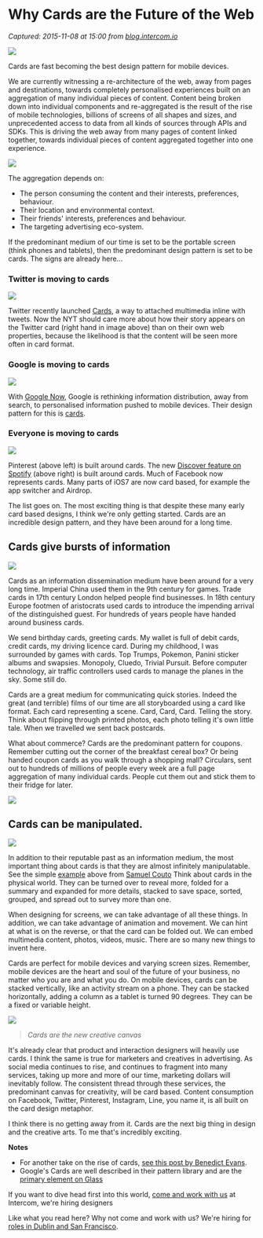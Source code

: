 # Why Cards are the Future of the Web

_Captured: 2015-11-08 at 15:00 from [blog.intercom.io](https://blog.intercom.io/why-cards-are-the-future-of-the-web/)_

![](https://blog.intercom.io/wp-content/uploads/2014/11/Cards-Future-984.jpg)

Cards are fast becoming the best design pattern for mobile devices.

We are currently witnessing a re-architecture of the web, away from pages and destinations, towards completely personalised experiences built on an aggregation of many individual pieces of content. Content being broken down into individual components and re-aggregated is the result of the rise of mobile technologies, billions of screens of all shapes and sizes, and unprecedented access to data from all kinds of sources through APIs and SDKs. This is driving the web away from many pages of content linked together, towards individual pieces of content aggregated together into one experience.

![](https://blog.intercom.io/wp-content/uploads/2013/09/Screen-Shot-2013-09-04-at-10.11.00.png)

The aggregation depends on:

  * The person consuming the content and their interests, preferences, behaviour.
  * Their location and environmental context.
  * Their friends' interests, preferences and behaviour.
  * The targeting advertising eco-system.

If the predominant medium of our time is set to be the portable screen (think phones and tablets), then the predominant design pattern is set to be cards. The signs are already here…

### Twitter is moving to cards

![](https://blog.intercom.io/wp-content/uploads/2013/09/TwitterCards.png)

Twitter recently launched [Cards](https://dev.twitter.com/docs/cards), a way to attached multimedia inline with tweets. Now the NYT should care more about how their story appears on the Twitter card (right hand in image above) than on their own web properties, because the likelihood is that the content will be seen more often in card format.

### Google is moving to cards

![](https://blog.intercom.io/wp-content/uploads/2013/09/GoogleCards.png)

With [Google Now](http://www.google.com/landing/now/), Google is rethinking information distribution, away from search, to personalised information pushed to mobile devices. Their design pattern for this is [cards](https://support.google.com/websearch/topic/2839478?hl=en&ref_topic=2847903).

### Everyone is moving to cards

![](https://blog.intercom.io/wp-content/uploads/2013/09/Screen-Shot-2013-09-04-at-10.03.17.png)

Pinterest (above left) is built around cards. The new [Discover feature on Spotify](https://play.spotify.com/discover) (above right) is built around cards. Much of Facebook now represents cards. Many parts of iOS7 are now card based, for example the app switcher and Airdrop.

The list goes on. The most exciting thing is that despite these many early card based designs, I think we're only getting started. Cards are an incredible design pattern, and they have been around for a long time.

## Cards give bursts of information

![](https://blog.intercom.io/wp-content/uploads/2013/09/Screen-Shot-2013-09-04-at-10.04.41-1024x617.png)

Cards as an information dissemination medium have been around for a very long time. Imperial China used them in the 9th century for games. Trade cards in 17th century London helped people find businesses. In 18th century Europe footmen of aristocrats used cards to introduce the impending arrival of the distinguished guest. For hundreds of years people have handed around business cards.

We send birthday cards, greeting cards. My wallet is full of debit cards, credit cards, my driving licence card. During my childhood, I was surrounded by games with cards. Top Trumps, Pokemon, Panini sticker albums and swapsies. Monopoly, Cluedo, Trivial Pursuit. Before computer technology, air traffic controllers used cards to manage the planes in the sky. Some still do.

Cards are a great medium for communicating quick stories. Indeed the great (and terrible) films of our time are all storyboarded using a card like format. Each card representing a scene. Card, Card, Card. Telling the story. Think about flipping through printed photos, each photo telling it's own little tale. When we travelled we sent back postcards.

What about commerce? Cards are the predominant pattern for coupons. Remember cutting out the corner of the breakfast cereal box? Or being handed coupon cards as you walk through a shopping mall? Circulars, sent out to hundreds of millions of people every week are a full page aggregation of many individual cards. People cut them out and stick them to their fridge for later.

![](https://blog.intercom.io/wp-content/uploads/2013/09/Screen-Shot-2013-09-04-at-10.06.56.png)

## Cards can be manipulated.

![](https://dribbble.s3.amazonaws.com/users/4414/screenshots/661699/flip_card.gif)

In addition to their reputable past as an information medium, the most important thing about cards is that they are almost infinitely manipulatable. See the simple [example](http://dribbble.com/shots/661699--ANIMATED-GIF-Flip-Card?list=tags&tag=flip) above from [Samuel Couto](http://dribbble.com/samuelcouto) Think about cards in the physical world. They can be turned over to reveal more, folded for a summary and expanded for more details, stacked to save space, sorted, grouped, and spread out to survey more than one.

When designing for screens, we can take advantage of all these things. In addition, we can take advantage of animation and movement. We can hint at what is on the reverse, or that the card can be folded out. We can embed multimedia content, photos, videos, music. There are so many new things to invent here.

Cards are perfect for mobile devices and varying screen sizes. Remember, mobile devices are the heart and soul of the future of your business, no matter who you are and what you do. On mobile devices, cards can be stacked vertically, like an activity stream on a phone. They can be stacked horizontally, adding a column as a tablet is turned 90 degrees. They can be a fixed or variable height.

![](https://blog.intercom.io/wp-content/uploads/2013/09/Screen-Shot-2013-09-04-at-10.08.44.png)

> _Cards are the new creative canvas_

It's already clear that product and interaction designers will heavily use cards. I think the same is true for marketers and creatives in advertising. As social media continues to rise, and continues to fragment into many services, taking up more and more of our time, marketing dollars will inevitably follow. The consistent thread through these services, the predominant canvas for creativity, will be card based. Content consumption on Facebook, Twitter, Pinterest, Instagram, Line, you name it, is all built on the card design metaphor.

I think there is no getting away from it. Cards are the next big thing in design and the creative arts. To me that's incredibly exciting.

**Notes**

  * For another take on the rise of cards, [see this post by Benedict Evans](http://ben-evans.com/benedictevans/2013/6/18/canvases).
  * Google's Cards are well described in their pattern library and are the [primary element on Glass](https://developers.google.com/glass/ui-guidelines)

If you want to dive head first into this world, [come and work with us](https://www.intercom.io/careers) at Intercom, we're hiring designers

Like what you read here? Why not come and work with us? We're hiring for [roles in Dublin and San Francisco](https://www.intercom.io/careers). 
